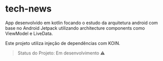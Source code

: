 # tech-news
App desenvolvido em kotlin focando o estudo da arquitetura android com base no Android Jetpack utilizando architecture components como ViewModel e LiveData.

Este projeto utiliza injeção de dependências com KOIN.

> Status do Projeto: Em desenvolvimento :warning:
